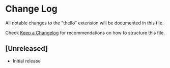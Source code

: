 # Change Log

All notable changes to the "thello" extension will be documented in this file.

Check [Keep a Changelog](http://keepachangelog.com/) for recommendations on how to structure this file.

## [Unreleased]

- Initial release